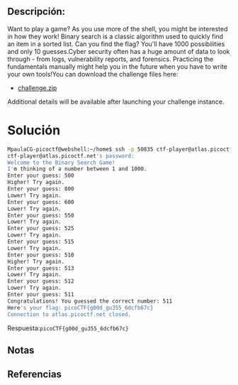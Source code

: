 ## Descripción:
Want to play a game? As you use more of the shell, you might be interested in how they work! Binary search is a classic algorithm used to quickly find an item in a sorted list. Can you find the flag? You'll have 1000 possibilities and only 10 guesses.Cyber security often has a huge amount of data to look through - from logs, vulnerability reports, and forensics. Practicing the fundamentals manually might help you in the future when you have to write your own tools!You can download the challenge files here:

- [challenge.zip](https://artifacts.picoctf.net/c_atlas/17/challenge.zip)

Additional details will be available after launching your challenge instance.

# Solución
```bash
MpaulaCG-picoctf@webshell:~/home$ ssh -p 50835 ctf-player@atlas.picoctf.net
ctf-player@atlas.picoctf.net's password: 
Welcome to the Binary Search Game!
I'm thinking of a number between 1 and 1000.
Enter your guess: 500
Higher! Try again.
Enter your guess: 800
Lower! Try again.
Enter your guess: 600
Lower! Try again.
Enter your guess: 550
Lower! Try again.
Enter your guess: 525
Lower! Try again.
Enter your guess: 515
Lower! Try again.
Enter your guess: 510
Higher! Try again.
Enter your guess: 513
Lower! Try again.
Enter your guess: 512
Lower! Try again.
Enter your guess: 511
Congratulations! You guessed the correct number: 511
Here's your flag: picoCTF{g00d_gu355_6dcfb67c}
Connection to atlas.picoctf.net closed.
```
Respuesta:`picoCTF{g00d_gu355_6dcfb67c}`
## Notas

## Referencias
 